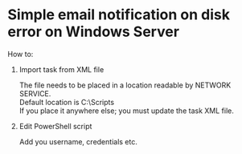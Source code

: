 # Simple email notification on disk error on Windows Server

How to:
1. Import task from XML file

   The file needs to be placed in a location readable by NETWORK SERVICE.  
   Default location is C:\Scripts  
   If you place it anywhere else; you must update the task XML file.
2. Edit PowerShell script

   Add you username, credentials etc.
